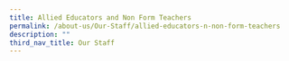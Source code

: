 ```yaml
---
title: Allied Educators and Non Form Teachers
permalink: /about-us/Our-Staff/allied-educators-n-non-form-teachers
description: ""
third_nav_title: Our Staff
---
```

